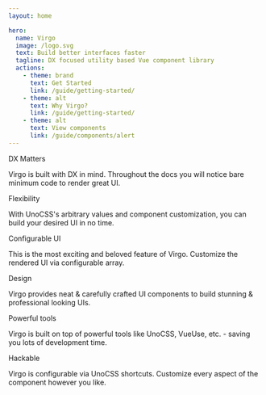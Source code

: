 ```yaml
---
layout: home

hero:
  name: Virgo
  image: /logo.svg
  text: Build better interfaces faster
  tagline: DX focused utility based Vue component library
  actions:
    - theme: brand
      text: Get Started
      link: /guide/getting-started/
    - theme: alt
      text: Why Virgo?
      link: /guide/getting-started/
    - theme: alt
      text: View components
      link: /guide/components/alert
---
```


<div class="px-16">
<div class="grid-row sm:gap-y-12 gap-y-16 gap-x-8 md:grid-cols-3 sm:grid-cols-2 sm:(justify-start text-left) justify-center text-center max-w-[1152px] all-max-w-[300px] container mx-auto my-36">
  <!-- DX -->
  <div>
    <div class="i-fluent-emoji-crown text-primary text-3xl inline-flex shrink-0 p-2"></div>
    <p class="text-high-emphasis font-semibold text-xl">DX Matters</p>
    <span class="text-sm">Virgo is built with DX in mind. Throughout the docs you will notice bare minimum code to render great UI.</span>
  </div>

  <!-- Flexibility -->
  <div>
    <div class="i-fluent-emoji-four-leaf-clover text-primary text-3xl inline-flex shrink-0 p-2"></div>
    <p class="text-high-emphasis font-semibold text-xl">Flexibility</p>
    <span class="text-sm">With UnoCSS's arbitrary values and component customization, you can build your desired UI in no time.</span>
  </div>

  <!-- Configurable -->
  <div>
    <div class="i-fluent-emoji-sparkles text-primary text-3xl inline-flex shrink-0 p-2"></div>
    <p class="text-high-emphasis font-semibold text-xl">Configurable UI</p>
    <span class="text-sm">This is the most exciting and beloved feature of Virgo. Customize the rendered UI via configurable array.</span>
  </div>

  <!-- Design -->
  <div>
    <div class="i-fluent-emoji-rainbow text-primary text-3xl inline-flex shrink-0 p-2"></div>
    <p class="text-high-emphasis font-semibold text-xl">Design</p>
    <span class="text-sm">Virgo provides neat & carefully crafted UI components to build stunning & professional looking UIs.</span>
  </div>

  <!-- Powerful tools -->
  <div>
    <div class="i-fluent-emoji-high-voltage text-primary text-3xl inline-flex shrink-0 p-2"></div>
    <p class="text-high-emphasis font-semibold text-xl">Powerful tools</p>
    <span class="text-sm">Virgo is built on top of powerful tools like UnoCSS, VueUse, etc. - saving you lots of development time.</span>
  </div>

  <!-- Hackable -->
  <div>
    <div class="i-fluent-emoji-alembic text-primary text-3xl inline-flex shrink-0 p-2"></div>
    <p class="text-high-emphasis font-semibold text-xl">Hackable</p>
    <span class="text-sm">Virgo is configurable via UnoCSS shortcuts. Customize every aspect of the component however you like.</span>
  </div>
</div>
</div>
